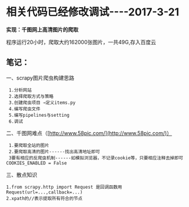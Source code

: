 # 相关代码已经修改调试----2017-3-21 #
**实现：千图网上高清图片的爬取**

程序运行20小时，爬取大约162000张图片，一共49G,存入百度云

## 笔记： ##

一、scrapy图片爬虫构建思路

     1.分析网站
     2.选择爬取方式与策略
     3.创建爬虫项目 →定义items.py
     4.编写爬虫文件
     5.编写pipelines与setting
     6.调试

二、千图网难点（[http://www.58pic.com/](http://www.58pic.com/)）

     1.要爬取全站的图片
     2.要爬取高清的图片------找出高清地址即可
     3要有相应的反爬虫机制------如模拟浏览器，不记录cookie等，只要相应注释去掉即可COOKIES_ENABLED = False

三、散点知识

   	1.from scrapy.http import Request 是回调函数用Request(url=...,callback=...)
   	2.xpath的//表示提取所有符合的节点



